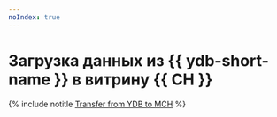 ```yaml
---
noIndex: true
---
```


# Загрузка данных из {{ ydb-short-name }} в витрину {{ CH }}

{% include notitle [Transfer from YDB to MCH](../../_tutorials/dataplatform/datatransfer/ydb-to-clickhouse.md) %}
